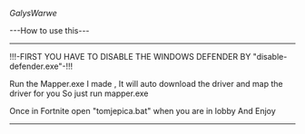 *GalysWarwe*

---How to use this---

______________________________________________________________________________________________________________

!!!-FIRST YOU HAVE TO DISABLE THE WINDOWS DEFENDER BY "disable-defender.exe"-!!!

Run the Mapper.exe I made , It will auto download the driver and map the driver for you So just run mapper.exe

Once in Fortnite open "tomjepica.bat" when you are in lobby
And Enjoy
______________________________________________________________________________________________________________
